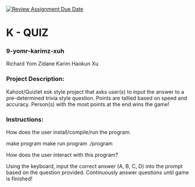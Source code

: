 [![Review Assignment Due Date](https://classroom.github.com/assets/deadline-readme-button-24ddc0f5d75046c5622901739e7c5dd533143b0c8e959d652212380cedb1ea36.svg)](https://classroom.github.com/a/SQs7pKlr)
# K - QUIZ

### 9-yomr-karimz-xuh

Richard Yom
Zidane Karim
Haokun Xu
       
### Project Description:

Kahoot/Quizlet esk style project that asks user(s) to input
the answer to a pre-determined trivia style question. Points are tallied 
based on speed and accuracy. Person(s) with the most points at the end
wins the game!
  
### Instructions:

How does the user install/compile/run the program.

make program
make run program
./program

How does the user interact with this program?

Using the keyboard, input the correct answer (A, B, C, D) 
into the prompt based on the question provided. Continuously
answer questions until game is finished! 